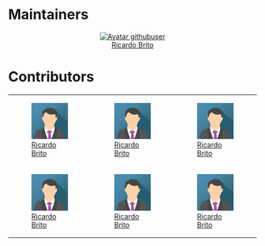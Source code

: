 # Maintainers
<div>
  <figure align="center">
    <a href="https://github.com/britodfbr">
      <img src="https://avatars.githubusercontent.com/u/3737857?s=400&u=ec358251a91cd139986b919c189948ec372666d4&v=4" width="100px" alt="Avatar githubuser">
      <figcaption>Ricardo Brito</figcaption>
    </a>
  </figure>
</div>

# Contributors

<table>
  <tr>
  <td>
    <figure class="card">
      <a href="https://github.com/britodfbr">
        <img src="../asserts/img/img_avatar.png" width="100px" alt="Avatar githubuser">
        <figcaption class="container">Ricardo Brito</figcaption>
      </a>
    </figure>
  </td>
  <td>
    <figure class="card">
      <a href="https://github.com/britodfbr">
        <img src="../asserts/img/img_avatar.png" width="100px" alt="Avatar githubuser">
        <figcaption class="container">Ricardo Brito</figcaption>
      </a>
    </figure>
  </td>
  <td>
    <figure class="card">
      <a href="https://github.com/britodfbr">
        <img src="../asserts/img/img_avatar.png" width="100px" alt="Avatar githubuser">
        <figcaption class="container">Ricardo Brito</figcaption>
      </a>
    </figure>
  </td>
  </tr>
  <tr>
  <td>
    <figure class="card">
      <a href="https://github.com/britodfbr">
        <img src="../asserts/img/img_avatar.png" width="100px" alt="Avatar githubuser">
        <figcaption class="container">Ricardo Brito</figcaption>
      </a>
    </figure>
  </td>
  <td>
    <figure class="card">
      <a href="https://github.com/britodfbr">
        <img src="../asserts/img/img_avatar.png" width="100px" alt="Avatar githubuser">
        <figcaption class="container">Ricardo Brito</figcaption>
      </a>
    </figure>
  </td>
  <td>
    <figure class="card">
      <a href="https://github.com/britodfbr">
        <img src="../asserts/img/img_avatar.png" width="100px" alt="Avatar githubuser">
        <figcaption class="container">Ricardo Brito</figcaption>
      </a>
    </figure>
  </td>
  </tr>
</table>
